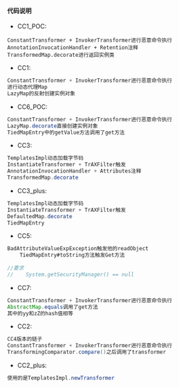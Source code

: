 #### 代码说明

- CC1_POC:

```
ConstantTransformer + InvokerTransformer进行恶意命令执行
AnnotationInvocationHandler + Retention注释 
TransformedMap.decorate进行返回实例类
```

- CC1:

```java
ConstantTransformer + InvokerTransformer进行恶意命令执行
进行动态代理Map
LazyMap的反射创建实例对象
```

- CC6_POC:

```java
ConstantTransformer + InvokerTransformer进行恶意命令执行
LazyMap.decorate直接创建实例对象
TiedMapEntry中的getValue方法调用了get方法
```

- CC3:

```java
TemplatesImpl动态加载字节码
InstantiateTransformer + TrAXFilter触发
AnnotationInvocationHandler + Attributes注释
TransformedMap.decorate
```

- CC3_plus:

```java
TemplatesImpl动态加载字节码
InstantiateTransformer + TrAXFilter触发
DefaultedMap.decorate
TiedMapEntry
```

- CC5:

```java
BadAttributeValueExpException触发他的readObject
    TiedMapEntry#toString方法触发Get方法
    
//要求
//    System.getSecurityManager() == null
```

- CC7:

```java
ConstantTransformer + InvokerTransformer进行恶意命令执行
AbstractMap.equals调用了get方法
其中的yy和zZ的hash值相等
```

- CC2:

```java
CC4版本的链子
ConstantTransformer + InvokerTransformer进行恶意命令执行
TransformingComparator.compare()之后调用了transformer
```

- CC2_plus:

```java
使用的是TemplatesImpl.newTransformer
```



